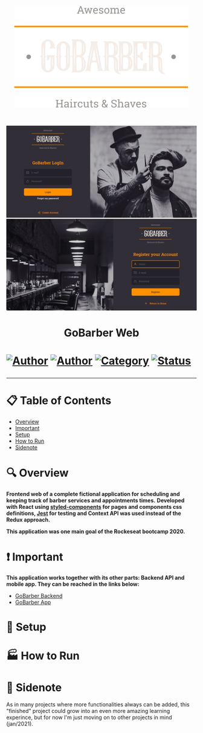 <p align="center">
   <img src="https://github.com/tfbio/gobarber-frontend/blob/master/src/assets/logo.svg"/>
</p>
<br />
<p>
  <img src="https://github.com/tfbio/gobarber-frontend/blob/master/github/gb_main.jpg"/>
  <img src="https://github.com/tfbio/gobarber-frontend/blob/master/github/gb_register.jpg"/> 
</p>
<h1 align="center">GoBarber Web<h1>
  
[![Author](https://img.shields.io/badge/author-Tfbio-brightgreen)](https://github.com/tfbio)
[![Author](https://img.shields.io/badge/author-Rocketseat-brightgreen)](https://github.com/Rocketseat)
[![Category](https://img.shields.io/badge/category-personal_project-brightgreen)](#)
[![Status](https://img.shields.io/badge/status-finished-brightgreen)](#)

---
# :clipboard: Table of Contents

* [Overview](#mag-overview)
* [Important](#heavy_exclamation_mark-important)
* [Setup](#wrench-setup)
* [How to Run](#factory-how-to-run)
* [Sidenote](#e-mail-sidenote)

# :mag: Overview

**Frontend web of a complete fictional application for scheduling and keeping track of barber services and appointments times.**
**Developed with React using [styled-components](https://styled-components.com/) for pages and components css definitions, [Jest](https://jestjs.io/) for testing and Context API
was used instead of the Redux approach.**

**This application was one main goal of the Rockeseat bootcamp 2020.**

# :heavy_exclamation_mark: Important

**This application works together with its other parts: Backend API and mobile app. They can be reached in the links below:**
- [GoBarber Backend](https://github.com/tfbio/gobarber-backend)
- [GoBarber App](https://github.com/tfbio/gobarber-mobileapp)

# :wrench: Setup

# :factory: How to Run

# :e-mail: Sidenote
As in many projects where more functionalities always can be added, this "finished" project could grow into an even more amazing learning experince, but for now I'm just moving on to other projects in mind (jan/2021).
